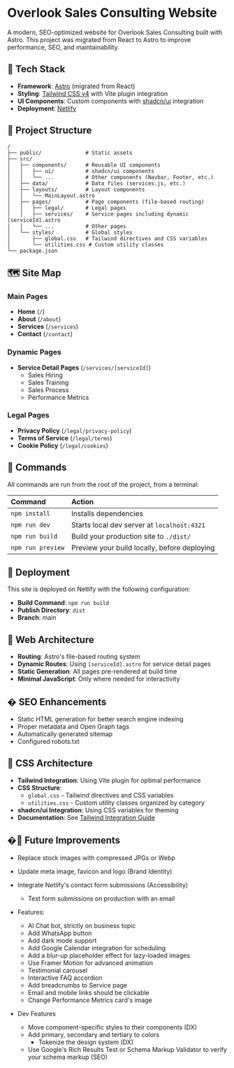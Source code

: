 # Overlook Sales Consulting Website

A modern, SEO-optimized website for Overlook Sales Consulting built with Astro. This project was migrated from React to Astro to improve performance, SEO, and maintainability.

## 🚀 Tech Stack

- **Framework**: [Astro](https://astro.build) (migrated from React)
- **Styling**: [Tailwind CSS v4](https://tailwindcss.com) with Vite plugin integration
- **UI Components**: Custom components with [shadcn/ui](https://ui.shadcn.com) integration
- **Deployment**: [Netlify](https://netlify.com)

## 📂 Project Structure

```text
/
├── public/              # Static assets
├── src/
│   ├── components/      # Reusable UI components
│   │   ├── ui/          # shadcn/ui components
│   │   └── ...          # Other components (Navbar, Footer, etc.)
│   ├── data/            # Data files (services.js, etc.)
│   ├── layouts/         # Layout components
│   │   └── MainLayout.astro
│   ├── pages/           # Page components (file-based routing)
│   │   ├── legal/       # Legal pages
│   │   ├── services/    # Service pages including dynamic [serviceId].astro
│   │   └── ...          # Other pages
│   └── styles/          # Global styles
│       ├── global.css   # Tailwind directives and CSS variables
│       └── utilities.css # Custom utility classes
└── package.json
```

## 🗺️ Site Map

### Main Pages

- **Home** (`/`)
- **About** (`/about`)
- **Services** (`/services`)
- **Contact** (`/contact`)

### Dynamic Pages

- **Service Detail Pages** (`/services/[serviceId]`)
  - Sales Hiring
  - Sales Training
  - Sales Process
  - Performance Metrics

### Legal Pages

- **Privacy Policy** (`/legal/privacy-policy`)
- **Terms of Service** (`/legal/terms`)
- **Cookie Policy** (`/legal/cookies`)

## 🧞 Commands

All commands are run from the root of the project, from a terminal:

| Command           | Action                                       |
| :---------------- | :------------------------------------------- |
| `npm install`     | Installs dependencies                        |
| `npm run dev`     | Starts local dev server at `localhost:4321`  |
| `npm run build`   | Build your production site to `./dist/`      |
| `npm run preview` | Preview your build locally, before deploying |

## 🚢 Deployment

This site is deployed on Netlify with the following configuration:

- **Build Command**: `npm run build`
- **Publish Directory**: `dist`
- **Branch**: main

## 🧩 Web Architecture

- **Routing**: Astro's file-based routing system
- **Dynamic Routes**: Using `[serviceId].astro` for service detail pages
- **Static Generation**: All pages pre-rendered at build time
- **Minimal JavaScript**: Only where needed for interactivity

## � SEO Enhancements

- Static HTML generation for better search engine indexing
- Proper metadata and Open Graph tags
- Automatically generated sitemap
- Configured robots.txt

## 🎨 CSS Architecture

- **Tailwind Integration**: Using Vite plugin for optimal performance
- **CSS Structure**:
  - `global.css` - Tailwind directives and CSS variables
  - `utilities.css` - Custom utility classes organized by category
- **shadcn/ui Integration**: Using CSS variables for theming
- **Documentation**: See [Tailwind Integration Guide](docs/tailwind-integration.md)

## �🔮 Future Improvements

- Replace stock images with compressed JPGs or Webp
- Update meta image, favicon and logo (Brand Identity)
- Integrate Netlify's contact form submissions (Accessibility)
  - Test form submissions on production with an email

- Features:
  - AI Chat bot, strictly on business topic
  - Add WhatsApp button
  - Add dark mode support
  - Add Google Calendar integration for scheduling
  - Add a blur-up placeholder effect for lazy-loaded images
  - Use Framer Motion for advanced animation
  - Testimonial carousel
  - Interactive FAQ accordion
  - Add breadcrumbs to Service page
  - Email and mobile links should be clickable
  - Change Performance Metrics card's image

- Dev Features

  - Move component-specific styles to their components (DX)
  - Add primary, secondary and tertiary to colors
    - Tokenize the design system (DX)
  - Use Google's Rich Results Test or Schema Markup Validator to verify your schema markup (SEO)
